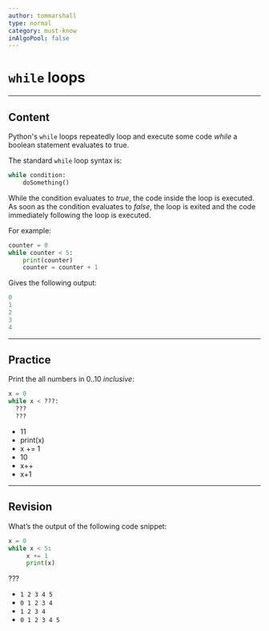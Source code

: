 ```yaml
---
author: tommarshall
type: normal
category: must-know
inAlgoPool: false
---
```


# `while` loops


---

## Content

Python's `while` loops repeatedly loop and execute some code *while* a boolean statement evaluates to true.

The standard `while` loop syntax is:

```python
while condition:
    doSomething()
```

While the condition evaluates to *true*, the code inside the loop is executed. As soon as the condition evaluates to *false*, the loop is exited and the code immediately following the loop is executed.

For example:

```python
counter = 0
while counter < 5:
    print(counter)
    counter = counter + 1
```

Gives the following output:

```python
0
1
2
3
4
```


---

## Practice

Print the  all numbers in 0..10 *inclusive*:

```python
x = 0
while x < ???:
  ???
  ???
```

* 11
* print(x)
* x += 1
* 10
* x++
* x+1


---

## Revision

What’s the output of the following code snippet:

```python
x = 0
while x < 5:
     x += 1
     print(x)
```

???

* `1 2 3 4 5`
* `0 1 2 3 4`
* `1 2 3 4`
* `0 1 2 3 4 5`
 
